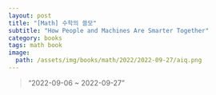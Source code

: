 ```yaml
---
layout: post
title: "[Math] 수학의 쓸모"
subtitle: "How People and Machines Are Smarter Together"
category: books
tags: math book
image:
  path: /assets/img/books/math/2022/2022-09-27/aiq.png
---
```


> “2022-09-06 ~ 2022-09-27”